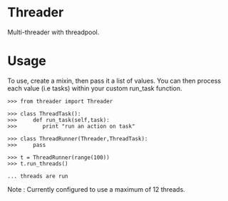 Threader
========

Multi-threader with threadpool. 

Usage
=====

To use, create a mixin, then pass it a list of values. You can then process each value (i.e tasks) within your custom run_task function.

```
>>> from threader import Threader

>>> class ThreadTask():
>>>     def run_task(self,task):
>>>        print "run an action on task"
    
>>> class ThreadRunner(Threader,ThreadTask):
>>>     pass
    
>>> t = ThreadRunner(range(100))
>>> t.run_threads()

... threads are run
```

Note : Currently configured to use a maximum of 12 threads.
